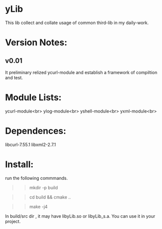 yLib
==========
This lib collect and collate usage of common third-lib in my daily-work.



Version Notes:
==========
v0.01
----------
It preliminary relized ycurl-module and establish a framework of compiltion and test.


Module Lists:
==========
ycurl-module\<br> 
ylog-module\<br> 
yshell-module\<br> 
yxml-module\<br> 


Dependences:
==========
libcurl-7.55.1
libxml2-2.7.1



Install:
==========
run the following commmands.

>>mkdir -p build 

>>cd build && cmake ..

>>make -j4

In build/src dir , it may have libyLib.so or libyLib_s.a. You can use it in your project.

